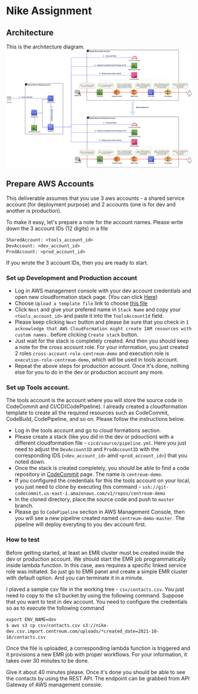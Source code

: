 # Nike Assignment

## Architecture
This is the architecture diagram.
![](docs/architecture.png?raw=true)

## Prepare AWS Accounts
This deliverable assumes that you use 3 aws accounts - a shared service account (for deployment purpose) and 2 accounts (one is for dev and another is production).

To make it easy, let's prepare a note for the account names. Please write down the 3 account IDs (12 digits) in a file
```
SharedAccount: <tools_account_id>
DevAccount: <dev_account_id>
ProdAccount: <prod_account_id>
```

If you wrote the 3 account IDs, then you are ready to start.

### Set up Development and Production account
- Log in AWS management console with your dev account credentials and open new cloudformation stack page. (You can click [Here](https://console.aws.amazon.com/cloudformation/home?region=us-east-1#/stacks/create/template))
- Choose `Upload a template file` link to choose [this file](cicd/target/cf-cross-account-role.yml)
- Click `Next` and give your prefered name in `Stack Name` and copy your `<tools_account_id>` and paste it into the `ToolsAccountId` field.
- Please keep clicking `Next` button and please be sure that you check in `I acknowledge that AWS CloudFormation might create IAM resources with custom names.` before clicking `Create stack` button.
- Just wait for the stack is completely created. And then you should keep a note for the cross account role. For your information, you just created 2 roles `cross-account-role-centreum-demo` and execution role is `execution-role-centreum-demo`, which will be used in tools account.
- Repeat the above steps for production account. Once it's done, nothing else for you to do in the dev or production account any more.

### Set up Tools account.
The tools account is the account where you will store the source code in CodeCommit and CI/CD(CodePipeline). I already created a cloudformation template to create all the required resources such as CodeCommit, CodeBuild, CodePipeline, and so on. Please follow the instructions below.
- Log in the tools account and go to cloud formations section.
- Please create a stack (like you did in the dev or pdouction) with a different cloudformation file - `cicd/source/pipeline.yml`. Here you just need to adjust the `DevAccountID` and `ProdAccountID` with the corresponding IDS (`<dev_account_id>` amd `<prod_account_id>`) that you noted down.
- Once the stack is created completely, you should be able to find a code repository in [CodeCommit](https://console.aws.amazon.com/codesuite/codecommit/repositories?region=us-east-1) page. The name is `centreum-demo`.
- If you configured the credentials for this the tools account on your local, you just need to clone by executing this command - `ssh://git-codecommit.us-east-1.amazonaws.com/v1/repos/centreum-demo`
- In the cloned directory, place the source code and push to `master` branch.
- Please go to `CodePipeline` section in AWS Management Console, then you will see a new pipeline created named `centreum-demo-master`. The pipeline will deploy everyting to you dev account first.


### How to test
Before getting started, at least an EMR cluster must be created inside the dev or production account. We should start the EMR job programmatically inside lambda function. In this case, aws requires a specific linked service role was initiated.
So just go to EMR panel and create a simple EMR cluster with default option. And you can terminate it in a minute.

I plaved a sample csv file in the working tree - `csv/contacts.csv`. You just need to copy to the s3 bucket by using the following command. Suppose that you want to test in dev account. You need to configure the credentials so as to execute the following command
```
export ENV_NAME=dev
$ aws s3 cp csv/contacts.csv s3://nike-dev.csv.import.centreum.com/uploads/*created_date=2021-10-16/contacts.csv
```

Once the file is uploaded, a corresponding lambda function is triggered and it provisions a new EMR job with proper workflows. For your information, it takes over 30 minutes to be done.

Give it about 40 minutes please. Once it's done you should be able to see the contacts by using the REST API. The endpoint can be grabbed from API Gateway of AWS management console.
